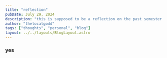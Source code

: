 ```yaml
---
title: "reflection"
pubDate: July 29, 2024
description: "this is supposed to be a reflection on the past semester."
author: "thelocalgodd"
tags: ["thoughts", "personal", "blog"]
layout: ../../layouts/BlogLayout.astro
---
```


### **yes**
